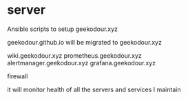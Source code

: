 # server
Ansible scripts to setup geekodour.xyz

geekodour.github.io will be migrated to geekodour.xyz

wiki.geekodour.xyz
prometheus.geekodour.xyz
alertmanager.geekodour.xyz
grafana.geekodour.xyz

firewall

it will monitor health of all the servers and services I maintain
